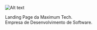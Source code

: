 ![Alt text](https://github.com/diegoMasin/maximumtech/blob/master/assets/img/logo-colorida.png)

Landing Page da Maximum Tech.   
Empresa de Desenvolvimento de Software.
